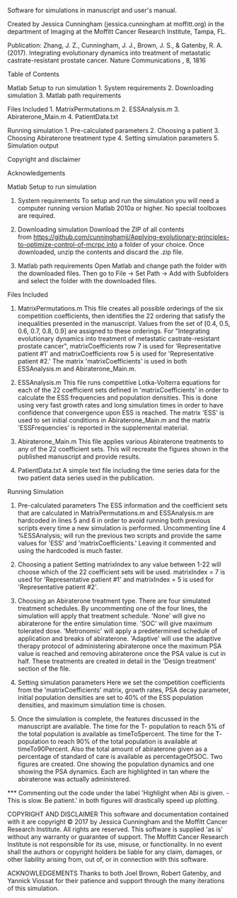 Software for simulations in manuscript and user's manual.

Created by Jessica Cunningham (jessica.cunningham at moffitt.org) in the department of Imaging at the Moffitt Cancer Research Institute, Tampa, FL.

Publication: Zhang, J. Z., Cunningham, J. J., Brown, J. S., & Gatenby, R. A. (2017). Integrating evolutionary dynamics into treatment of metastatic castrate-resistant prostate cancer. Nature Communications , 8, 1816

Table of Contents

Matlab Setup to run simulation
	1.	System requirements
	2.	Downloading simulation
	3.	Matlab path requirements

Files Included
	1. 	MatrixPermutations.m
	2. 	ESSAnalysis.m
	3. 	Abiraterone_Main.m
	4. 	PatientData.txt

Running simulation
	1. 	Pre-calculated parameters
	2.	Choosing a patient
	3. 	Choosing Abiraterone treatment type
	4. 	Setting simulation parameters
	5.	Simulation output

Copyright and disclaimer

Acknowledgements


Matlab Setup to run simulation

1. System requirements
To setup and run the simulation you will need a computer running version Matlab 2010a or higher. No special toolboxes are required.

2. Downloading simulation
Download the ZIP of all contents from https://github.com/cunninghamjj/Applying-evolutionary-principles-to-optimize-control-of-mcrpc into a folder of your choice. Once downloaded, unzip the contents and discard the .zip file.

3. Matlab path requirements
Open Matlab and change path the folder with the downloaded files. Then go to File -> Set Path -> Add with Subfolders and select the folder with the downloaded files. 


Files Included

1. MatrixPermutations.m
This file creates all possible orderings of the six competition coefficients, then identifies the 22 ordering that satisfy the inequalities presented in the manuscript. Values from the set of [0.4, 0.5, 0.6, 0.7, 0.8, 0.9] are assigned to these orderings. For "Integrating evolutionary dynamics into treatment of metastatic castrate-resistant prostate cancer", matrixCoefficients row 7 is used for 'Representative patient #1' and matrixCoefficients row 5 is used for 'Representative patient #2.' The matrix 'matrixCoefficients' is used in both ESSAnalysis.m and Abiraterone_Main.m. 

2. ESSAnalysis.m
This file runs competitive Lotka-Volterra equations for each of the 22 coefficient sets defined in 'matrixCoefficients' in order to calculate the ESS frequencies and population densities. This is done using very fast growth rates and long simulation times in order to have confidence that convergence upon ESS is reached. The matrix 'ESS' is used to set initial conditions in Abiraterone_Main.m and the matrix 'ESSFrequencies' is reported in the supplemental material. 

3. Abiraterone_Main.m
This file applies various Abiraterone treatments to any of the 22 coefficient sets. This will recreate the figures shown in the published manuscript and provide results. 

4. PatientData.txt
A simple text file including the time series data for the two patient data series used in the publication.

Running Simulation

1. Pre-calculated parameters
The ESS information and the coefficient sets that are calculated in MatrixPermutations.m and ESSAnalysis.m are hardcoded in lines 5 and 6 in order to avoid running both previous scripts every time a new simulation is performed. Uncommenting line 4 %ESSAnalysis; will run the previous two scripts and provide the same values for 'ESS' and 'matrixCoefficients.' Leaving it commented and using the hardcoded is much faster. 

2. Choosing a patient
Setting matrixIndex to any value between 1-22 will choose which of the 22 coefficient sets will be used. matrixIndex = 7 is used for 'Representative patient #1' and matrixIndex = 5 is used for 'Representative patient #2'. 

3. Choosing an Abiraterone treatment type. 
There are four simulated treatment schedules. By uncommenting one of the four lines, the simulation will apply that treatment schedule. 'None' will give no abiraterone for the entire simulation time. 'SOC' will give maximum tolerated dose. 'Metronomic' will apply a predetermined schedule of application and breaks of abiraterone. 'Adaptive' will use the adaptive therapy protocol of administering abiraterone once the maximum PSA value is reached and removing abiraterone once the PSA value is cut in half. These treatments are created in detail in the 'Design treatment' section of the file. 

4. Setting simulation parameters
Here we set the competition coefficients from the 'matrixCoefficients' matrix, growth rates, PSA decay parameter, initial population densities are set to 40% of the ESS population densities, and maximum simulation time is chosen.

5. Once the simulation is complete, the features discussed in the manuscript are available. The time for the T- population to reach 5% of the total population is available as timeTo5percent. The time for the T- population to reach 90% of the total population is available at timeTo90Percent. Also the total amount of abiraterone given as a percentage of standard of care is available as percentageOfSOC. Two figures are created. One showing the population dynamics and one showing the PSA dynamics. Each are highlighted in tan where the abiraterone was actually administered. 

*** Commenting out the code under the label 'Highlight when Abi is given. - This is slow. Be patient.' in both figures will drastically speed up plotting.

COPYRIGHT AND DISCLAIMER
This software and documentation contained with it are copyright © 2017 by Jessica Cunningham and the Moffitt Cancer Research Institute. All rights are reserved.
This software is supplied 'as is' without any warranty or guarantee of support. The Moffitt Cancer Research Institute is not responsible for its use, misuse, or functionality. In no event shall the authors or copyright holders be liable for any claim, damages, or other liability arising from, out of, or in connection with this software.

ACKNOWLEDGEMENTS
Thanks to both Joel Brown, Robert Gatenby, and Yannick Viossat for their patience and support through the many iterations of this simulation.

		 
